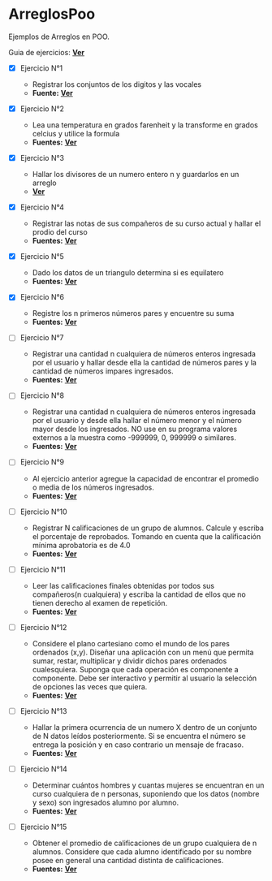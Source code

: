 # ArreglosPoo

Ejemplos de Arreglos en POO.

Guia de ejercicios: **[Ver](https://github.com/silverfox78/ArreglosPoo/blob/master/EjerMuyBasArreglos1_JAVA.pdf)**

- [x] Ejercicio N°1 
    - Registrar los conjuntos de los digitos y las vocales
    - **Fuente:** **[Ver](https://github.com/silverfox78/ArreglosPoo/blob/master/src/main/java/ciisa/poo/arreglo/Ejercicio01.java)**

- [x] Ejercicio N°2 
    - Lea una temperatura en grados farenheit y la transforme en grados celcius y utilice la formula
    - **Fuentes:** **[Ver](https://github.com/silverfox78/ArreglosPoo/blob/master/src/main/java/ciisa/poo/arreglo/Ejercicio02.java)**

- [x] Ejercicio N°3 
    - Hallar los divisores de un numero entero n y guardarlos en un arreglo
    - **[Ver](https://github.com/silverfox78/ArreglosPoo/blob/master/src/main/java/ciisa/poo/arreglo/Ejercicio03.java)**

- [x] Ejercicio N°4 
    - Registrar las notas de sus compañeros de su curso actual y hallar el prodio del curso
    - **Fuentes:** **[Ver](https://github.com/silverfox78/ArreglosPoo/blob/master/src/main/java/ciisa/poo/arreglo/Ejercicio04.java)**

- [x] Ejercicio N°5 
    - Dado los datos de un triangulo determina si es equilatero
    - **Fuentes:** **[Ver](https://github.com/silverfox78/ArreglosPoo/blob/master/src/main/java/ciisa/poo/arreglo/Ejercicio05/Triangulo.java)**

- [x] Ejercicio N°6 
    - Registre los n primeros números pares y encuentre su suma
    - **Fuentes:** **[Ver](https://github.com/silverfox78/ArreglosPoo/blob/master/src/main/java/ciisa/poo/arreglo/Ejercicio06/Pares.java)**

- [ ] Ejercicio N°7
    - Registrar una cantidad n cualquiera de números enteros ingresada por el usuario y hallar desde ella la cantidad de números pares y la cantidad de números impares ingresados.  
    - **Fuentes:** **[Ver](https://github.com/silverfox78/ArreglosPoo/blob/master/src/main/java/ciisa/poo/arreglo/Ejercicio07.java)**

- [ ] Ejercicio N°8
    - Registrar una cantidad n cualquiera de números enteros ingresada por el usuario y desde ella hallar el número menor y el número mayor desde los  ingresados. NO use en su programa valores externos a la muestra como -999999, 0, 999999 o similares.  
    - **Fuentes:** **[Ver](https://github.com/silverfox78/ArreglosPoo/blob/master/src/main/java/ciisa/poo/arreglo/Ejercicio08.java)**

- [ ] Ejercicio N°9
    - Al ejercicio anterior agregue la capacidad de encontrar el promedio o media de los números ingresados.  
    - **Fuentes:** **[Ver](https://github.com/silverfox78/ArreglosPoo/blob/master/src/main/java/ciisa/poo/arreglo/Ejercicio09.java)**

- [ ] Ejercicio N°10
    - Registrar N calificaciones de un grupo de alumnos. Calcule y escriba el porcentaje de reprobados. Tomando en cuenta que la calificación mínima aprobatoria es de 4.0  
    - **Fuentes:** **[Ver](https://github.com/silverfox78/ArreglosPoo/blob/master/src/main/java/ciisa/poo/arreglo/Ejercicio10.java)**

- [ ] Ejercicio N°11
    - Leer las calificaciones finales obtenidas por todos sus compañeros(n cualquiera)  y escriba la cantidad de ellos que no tienen derecho al examen de repetición.  
    - **Fuentes:** **[Ver](https://github.com/silverfox78/ArreglosPoo/blob/master/src/main/java/ciisa/poo/arreglo/Ejercicio11.java)**

- [ ] Ejercicio N°12
    - Considere el plano cartesiano como el mundo de los pares ordenados (x,y). Diseñar una aplicación con un menú que permita sumar, restar, multiplicar y dividir dichos pares ordenados cualesquiera. Suponga que cada operación es componente a componente. Debe ser interactivo y permitir al usuario la selección de opciones  las veces que quiera.  
    - **Fuentes:** **[Ver](https://github.com/silverfox78/ArreglosPoo/blob/master/src/main/java/ciisa/poo/arreglo/Ejercicio12.java)**

- [ ] Ejercicio N°13
    - Hallar la primera ocurrencia de un numero X dentro de un conjunto de N datos leídos posteriormente. Si se encuentra el número se entrega la posición y en caso contrario un mensaje de fracaso.  
    - **Fuentes:** **[Ver](https://github.com/silverfox78/ArreglosPoo/blob/master/src/main/java/ciisa/poo/arreglo/Ejercicio13.java)**

- [ ] Ejercicio N°14
    - Determinar cuántos hombres y cuantas mujeres se encuentran en un curso cualquiera de n personas, suponiendo que los datos (nombre y sexo) son ingresados alumno por alumno.  
    - **Fuentes:** **[Ver](https://github.com/silverfox78/ArreglosPoo/blob/master/src/main/java/ciisa/poo/arreglo/Ejercicio14.java)**

- [ ] Ejercicio N°15
    - Obtener el promedio de calificaciones de un grupo cualquiera de n alumnos. Considere que cada alumno identificado por su nombre posee en general una cantidad distinta de calificaciones. 
    - **Fuentes:** **[Ver](https://github.com/silverfox78/ArreglosPoo/blob/master/src/main/java/ciisa/poo/arreglo/Ejercicio15.java)**